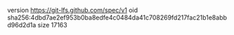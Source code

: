 version https://git-lfs.github.com/spec/v1
oid sha256:4dbd7ae2ef953b0ba8edfe4c0484da41c708269fd217fac21b1e8abbd96d2d1a
size 17163
